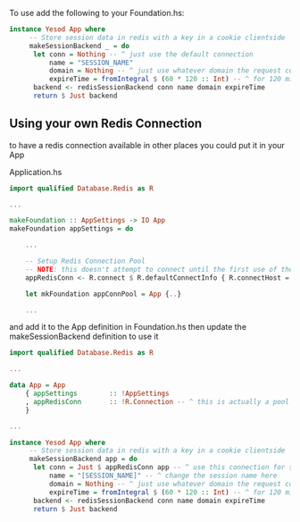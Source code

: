 To use add the following to your Foundation.hs:

```haskell
instance Yesod App where
     -- Store session data in redis with a key in a cookie clientside
     makeSessionBackend _ = do
      let conn = Nothing -- ^ just use the default connection
          name = "SESSION_NAME"
          domain = Nothing -- ^ just use whatever domain the request comes in on
          expireTime = fromIntegral $ (60 * 120 :: Int) -- ^ for 120 minutes
      backend <- redisSessionBackend conn name domain expireTime
      return $ Just backend
```

## Using your own Redis Connection

to have a redis connection available in other places you could put it in your App

Application.hs

```haskell
import qualified Database.Redis as R

...

makeFoundation :: AppSettings -> IO App
makeFoundation appSettings = do

    ...

    -- Setup Redis Connection Pool
    -- NOTE: this doesn't attempt to connect until the first use of the connection, any exceptions will occur there.
    appRedisConn <- R.connect $ R.defaultConnectInfo { R.connectHost = "[REDIS IP ADDRESS]" } -- ^ change the IP address here

    let mkFoundation appConnPool = App {..}

    ...
```

and add it to the App definition in Foundation.hs then update the makeSessionBackend definition to use it

```haskell
import qualified Database.Redis as R

...

data App = App
    { appSettings        :: !AppSettings
    , appRedisConn       :: !R.Connection -- ^ this is actually a pool of connections
    }

...

instance Yesod App where
     -- Store session data in redis with a key in a cookie clientside
     makeSessionBackend app = do
      let conn = Just $ appRedisConn app -- ^ use this connection for sessions
          name = "[SESSION_NAME]" -- ^ change the session name here
          domain = Nothing -- ^ just use whatever domain the request comes in on
          expireTime = fromIntegral $ (60 * 120 :: Int) -- ^ for 120 minutes
      backend <- redisSessionBackend conn name domain expireTime
      return $ Just backend
```
